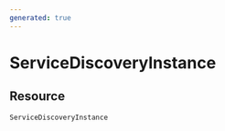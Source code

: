 ```yaml
---
generated: true
---
```


# ServiceDiscoveryInstance


## Resource

```text
ServiceDiscoveryInstance
```



